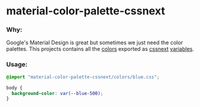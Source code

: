 # material-color-palette-cssnext

### Why:

Google's Material Design is great but sometimes we just need the color palettes. This projects contains all the [colors](https://material.io/guidelines/style/color.html#color-color-palette) exported as [cssnext](http://cssnext.io/) [variables](https://github.com/postcss/postcss-custom-properties).

### Usage:

```css
@import "material-color-palette-cssnext/colors/blue.css";

body {
  background-color: var(--blue-500);
}
```
